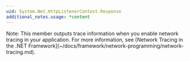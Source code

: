 ```yaml
---
uid: System.Net.HttpListenerContext.Response
additional_notes.usage: *content
---
```


<p>Note: This member outputs trace information when you enable network tracing in your application. For more information, see [Network Tracing in the .NET Framework](~/docs/framework/network-programming/network-tracing.md).</p>


